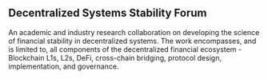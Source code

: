 ## Decentralized Systems Stability Forum

An academic and industry research collaboration on developing the science of financial stability in decentralized systems. The work encompasses, and is limited to, all components of the decentralized financial ecosystem - Blockchain L1s, L2s, DeFi, cross-chain bridging, protocol design, implementation, and governance.
